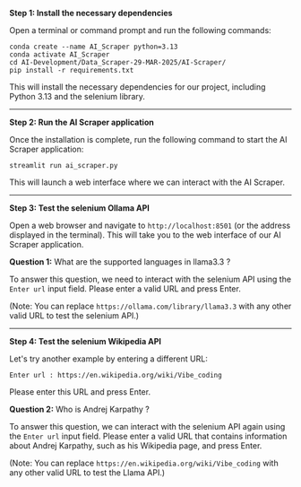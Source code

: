 
**Step 1: Install the necessary dependencies**

Open a terminal or command prompt and run the following commands:

```
conda create --name AI_Scraper python=3.13
conda activate AI_Scraper
cd AI-Development/Data_Scraper-29-MAR-2025/AI-Scraper/
pip install -r requirements.txt
```

This will install the necessary dependencies for our project, including Python 3.13 and the selenium library.

---

**Step 2: Run the AI Scraper application**

Once the installation is complete, run the following command to start the AI Scraper application:

```
streamlit run ai_scraper.py
```

This will launch a web interface where we can interact with the AI Scraper.

---

**Step 3: Test the selenium Ollama API**

Open a web browser and navigate to `http://localhost:8501` (or the address displayed in the terminal). This will take you to the web interface of our AI Scraper application.

**Question 1:** What are the supported languages in llama3.3 ?

To answer this question, we need to interact with the selenium API using the `Enter url` input field. Please enter a valid URL and press Enter.

(Note: You can replace `https://ollama.com/library/llama3.3` with any other valid URL to test the selenium API.)

---

**Step 4: Test the selenium Wikipedia API**

Let's try another example by entering a different URL:

```
Enter url : https://en.wikipedia.org/wiki/Vibe_coding
```

Please enter this URL and press Enter.

**Question 2:** Who is Andrej Karpathy ?

To answer this question, we can interact with the selenium API again using the `Enter url` input field. Please enter a valid URL that contains information about Andrej Karpathy, such as his Wikipedia page, and press Enter.

(Note: You can replace `https://en.wikipedia.org/wiki/Vibe_coding` with any other valid URL to test the Llama API.)
